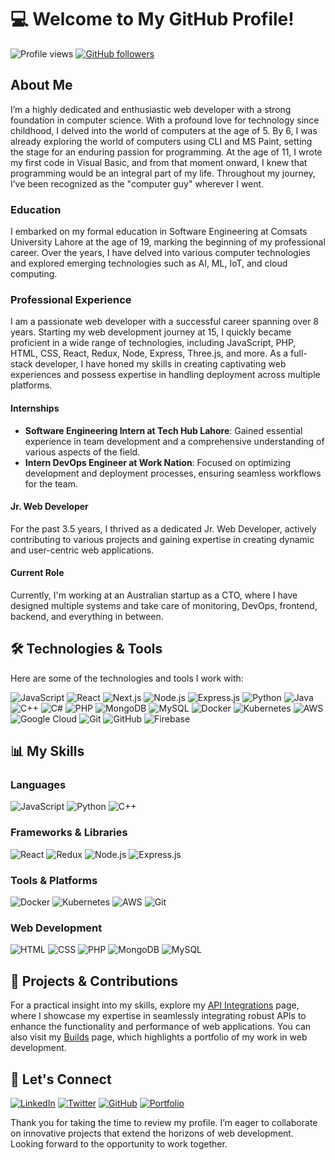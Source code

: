 # 💻 Welcome to My GitHub Profile!

![Profile views](https://gpvc.arturio.dev/your-username)
[![GitHub followers](https://img.shields.io/github/followers/your-username?label=Follow&style=social)](https://github.com/your-username/?tab=follow)

## About Me

I’m a highly dedicated and enthusiastic web developer with a strong foundation in computer science. With a profound love for technology since childhood, I delved into the world of computers at the age of 5. By 6, I was already exploring the world of computers using CLI and MS Paint, setting the stage for an enduring passion for programming. At the age of 11, I wrote my first code in Visual Basic, and from that moment onward, I knew that programming would be an integral part of my life. Throughout my journey, I’ve been recognized as the "computer guy" wherever I went.

### Education

I embarked on my formal education in Software Engineering at Comsats University Lahore at the age of 19, marking the beginning of my professional career. Over the years, I have delved into various computer technologies and explored emerging technologies such as AI, ML, IoT, and cloud computing.

### Professional Experience

I am a passionate web developer with a successful career spanning over 8 years. Starting my web development journey at 15, I quickly became proficient in a wide range of technologies, including JavaScript, PHP, HTML, CSS, React, Redux, Node, Express, Three.js, and more. As a full-stack developer, I have honed my skills in creating captivating web experiences and possess expertise in handling deployment across multiple platforms.

#### Internships

- **Software Engineering Intern at Tech Hub Lahore**: Gained essential experience in team development and a comprehensive understanding of various aspects of the field.
- **Intern DevOps Engineer at Work Nation**: Focused on optimizing development and deployment processes, ensuring seamless workflows for the team.

#### Jr. Web Developer

For the past 3.5 years, I thrived as a dedicated Jr. Web Developer, actively contributing to various projects and gaining expertise in creating dynamic and user-centric web applications.

#### Current Role

Currently, I'm working at an Australian startup as a CTO, where I have designed multiple systems and take care of monitoring, DevOps, frontend, backend, and everything in between.

## 🛠️ Technologies & Tools

Here are some of the technologies and tools I work with:

![JavaScript](https://img.shields.io/badge/-JavaScript-000?&logo=JavaScript)
![React](https://img.shields.io/badge/-React-000?&logo=React)
![Next.js](https://img.shields.io/badge/-Next.js-000?&logo=Next.js)
![Node.js](https://img.shields.io/badge/-Node.js-000?&logo=Node.js)
![Express.js](https://img.shields.io/badge/-Express.js-000?&logo=Express)
![Python](https://img.shields.io/badge/-Python-000?&logo=Python)
![Java](https://img.shields.io/badge/-Java-000?&logo=Java)
![C++](https://img.shields.io/badge/-C++-000?&logo=C++)
![C#](https://img.shields.io/badge/-C%23-000?&logo=C%20Sharp)
![PHP](https://img.shields.io/badge/-PHP-000?&logo=PHP)
![MongoDB](https://img.shields.io/badge/-MongoDB-000?&logo=MongoDB)
![MySQL](https://img.shields.io/badge/-MySQL-000?&logo=MySQL)
![Docker](https://img.shields.io/badge/-Docker-000?&logo=Docker)
![Kubernetes](https://img.shields.io/badge/-Kubernetes-000?&logo=Kubernetes)
![AWS](https://img.shields.io/badge/-AWS-000?&logo=Amazon%20AWS)
![Google Cloud](https://img.shields.io/badge/-Google%20Cloud-000?&logo=Google%20Cloud)
![Git](https://img.shields.io/badge/-Git-000?&logo=Git)
![GitHub](https://img.shields.io/badge/-GitHub-000?&logo=GitHub)
![Firebase](https://img.shields.io/badge/-Firebase-000?&logo=Firebase)

## 📊 My Skills

### Languages

![JavaScript](https://img.shields.io/badge/JavaScript-Expert-blue)
![Python](https://img.shields.io/badge/Python-Intermediate-yellow)
![C++](https://img.shields.io/badge/C++-Advanced-green)

### Frameworks & Libraries

![React](https://img.shields.io/badge/React-Expert-blue)
![Redux](https://img.shields.io/badge/Redux-Advanced-green)
![Node.js](https://img.shields.io/badge/Node.js-Expert-blue)
![Express.js](https://img.shields.io/badge/Express.js-Advanced-green)

### Tools & Platforms

![Docker](https://img.shields.io/badge/Docker-Intermediate-yellow)
![Kubernetes](https://img.shields.io/badge/Kubernetes-Intermediate-yellow)
![AWS](https://img.shields.io/badge/AWS-Intermediate-yellow)
![Git](https://img.shields.io/badge/Git-Expert-blue)

### Web Development

![HTML](https://img.shields.io/badge/HTML-Expert-blue)
![CSS](https://img.shields.io/badge/CSS-Expert-blue)
![PHP](https://img.shields.io/badge/PHP-Advanced-green)
![MongoDB](https://img.shields.io/badge/MongoDB-Advanced-green)
![MySQL](https://img.shields.io/badge/MySQL-Advanced-green)

## 🚀 Projects & Contributions

For a practical insight into my skills, explore my [API Integrations](https://github.com/your-username/api-integrations) page, where I showcase my expertise in seamlessly integrating robust APIs to enhance the functionality and performance of web applications. You can also visit my [Builds](https://github.com/your-username/builds) page, which highlights a portfolio of my work in web development.

## 🤝 Let's Connect

[![LinkedIn](https://img.shields.io/badge/-LinkedIn-000?&logo=LinkedIn)](https://www.linkedin.com/in/your-linkedin/)
[![Twitter](https://img.shields.io/badge/-Twitter-000?&logo=Twitter)](https://twitter.com/your-twitter)
[![GitHub](https://img.shields.io/badge/-GitHub-000?&logo=GitHub)](https://github.com/your-username)
[![Portfolio](https://img.shields.io/badge/-Portfolio-000?&logo=About.me)](https://your-portfolio.com)

Thank you for taking the time to review my profile. I’m eager to collaborate on innovative projects that extend the horizons of web development. Looking forward to the opportunity to work together.
